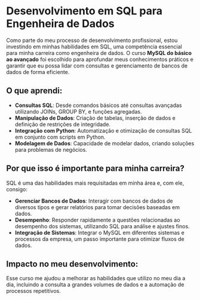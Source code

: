 # Desenvolvimento em SQL para Engenheira de Dados

Como parte do meu processo de desenvolvimento profissional, estou investindo em minhas habilidades em SQL, uma competência essencial para minha carreira como engenheira de dados. O curso **MySQL do básico ao avançado** foi escolhido para aprofundar meus conhecimentos práticos e garantir que eu possa lidar com consultas e gerenciamento de bancos de dados de forma eficiente.

## O que aprendi:
- **Consultas SQL**: Desde comandos básicos até consultas avançadas utilizando JOINs, GROUP BY, e funções agregadas.
- **Manipulação de Dados**: Criação de tabelas, inserção de dados e definição de restrições de integridade.
- **Integração com Python**: Automatização e otimização de consultas SQL em conjunto com scripts em Python.
- **Modelagem de Dados**: Capacidade de modelar dados, criando soluções para problemas de negócios.

## Por que isso é importante para minha carreira?
SQL é uma das habilidades mais requisitadas em minha área e, com ele, consigo:
- **Gerenciar Bancos de Dados**: Interagir com bancos de dados de diversos tipos e gerar relatórios para tomar decisões baseadas em dados.
- **Desempenho**: Responder rapidamente a questões relacionadas ao desempenho dos sistemas, utilizando SQL para análise e ajustes finos.
- **Integração de Sistemas**: Integrar o MySQL em diferentes sistemas e processos da empresa, um passo importante para otimizar fluxos de dados.

## Impacto no meu desenvolvimento:
Esse curso me ajudou a melhorar as habilidades que utilizo no meu dia a dia, incluindo a consulta a grandes volumes de dados e a automação de processos repetitivos.
